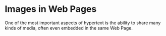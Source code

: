 # Images in Web Pages

One of the most important aspects of hypertext is the ability to share many kinds of media, often even embedded in the same Web Page.
